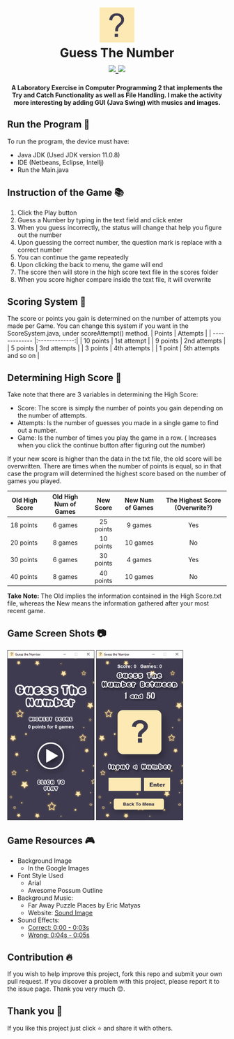 <h1 align="center">
    <img src="screenshot/logo_icon.jpg" width="80">
    <br>
    <b>Guess The Number</b>
    <br>
    <a href="https://github.com/Jookie262/GuessTheNumber/releases/download/v.1.0/GuessTheNumber_JAR.rar">
        <img src="https://img.shields.io/badge/Download-JAR%20-Orange?style=flat-square">
    </a>
    <a href=https://github.com/Jookie262/GuessTheNumber/releases/download/v.1.0/GuessTheNumber_EXE.rar">
        <img src="https://img.shields.io/badge/Download-EXE%20-Orange?style=flat-square">
    </a>
   
</h1>

<h4 align = "center">
A Laboratory Exercise in Computer Programming 2 that implements the Try and Catch Functionality as well as File Handling. I make the activity more interesting by adding GUI (Java Swing) with musics and images.
</h4>

## **Run the Program** 📜
 To run the program, the device must have:
 - Java JDK (Used JDK version 11.0.8)
 - IDE (Netbeans, Eclipse, Intellj)
 - Run the Main.java

## **Instruction of the Game** 📚
1. Click the Play button
2. Guess a Number by typing in the text field and click enter
3. When you guess incorrectly, the status will change that help you figure out the number
4. Upon guessing the correct number, the question mark is replace with a correct number
5. You can continue the game repeatedly
6. Upon clicking the back to menu, the game will end
7. The score then will store in the high score text file in the scores folder
8. When you score higher compare inside the text file, it will overwrite

## **Scoring System** 🌟
The score or points you gain is determined on the number of attempts you made per Game. You can change this system if you want in the ScoreSystem.java, under scoreAttempt() method.
| Points        | Attempts           |
| ------------- |:-------------:|
| 10 points     | 1st attempt |
| 9 points      | 2nd attempts      |
| 5 points      | 3rd attempts      | 
| 3 points      | 4th attempts      |
| 1 point       | 5th attempts and so on     | 

## **Determining High Score** 💯
Take note that there are 3 variables in determining the High Score:
- Score: The score is simply the number of points you gain depending on the number of attempts.
- Attempts: Is the number of guesses you made in a single game to find out a number.
- Game: Is the number of times you play the game in a row. ( Increases when you click the continue button after figuring out the number)  

If your new score is higher than the data in the txt file, the old score will be overwritten. There are times when the number of points is equal, so in that case the program will determined the highest score based on the number of games you played.

| Old High Score   | Old High Num of Games | New Score    | New Num of Games | The Highest Score (Overwrite?) | 
| ---------------- |:---------------------:|:------------:|:----------------:|:------------------------------:|
| 18 points        | 6 games               | 25 points    | 9 games          | Yes
| 20 points        | 8 games               | 10 points    | 10 games         | No
| 30 points        | 6 games               | 30 points    | 4 games          | Yes
| 40 points        | 8 games               | 40 points    | 10 games         | No

**Take Note:** The Old implies the information contained in the High Score.txt file, whereas the New means the information gathered after your most recent game.

## **Game Screen Shots** 📷
<p float="left">
	<img src = "screenshot/main_menu.png" width="200">
	<img src = "screenshot/play.png" width="200">
</p>

## **Game Resources** 🎮
- Background Image 
  - In the Google Images
- Font Style Used 
  - Arial
  - Awesome Possum Outline
- Background Music: 
  - Far Away Puzzle Places by Eric Matyas
  - Website: [Sound Image](www.soundimage.org)
- Sound Effects:
  - [Correct: 0:00 - 0:03s](https://www.youtube.com/watch?v=worclOeTALw)
  - [Wrong: 0:04s - 0:05s](https://www.youtube.com/watch?v=worclOeTALw)

## **Contribution** 🔥
If you wish to help improve this project, fork this repo and submit your own pull request. If you discover a problem with this project, please report it to the issue page. Thank you very much   😊.

## **Thank you** 💖
If you like this project just click ⭐ and share it with others.